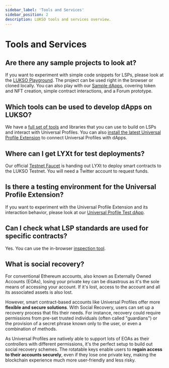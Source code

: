 ```yaml
---
sidebar_label: 'Tools and Services'
sidebar_position: 2
description: LUKSO tools and services overview.
---
```


# Tools and Services

## Are there any sample projects to look at?

If you want to experiment with simple code snippets for LSPs, please look at the [LUKSO Playground](https://up-test-dapp.lukso.tech). The project can be used right in the browser or cloned locally. You can also play with our [Sample dApps](https://examples.lukso.tech), covering token and NFT creation, simple contract interactions, and a Forum prototype.

## Which tools can be used to develop dApps on LUKSO?

We have a [full set of tools](../../tools/) and libraries that you can use to build on LSPs and interact with Universal Profiles. You can also [install the latest Universal Profile Extension](/install-up-browser-extension) to connect Universal Profiles with dApps.

## Where can I get LYXt for test deployments?

Our official [Testnet Faucet](https://faucet.testnet.lukso.network) is handing out LYXt to deploy smart contracts to the LUKSO Testnet. You will need a Twitter account to request funds.

## Is there a testing environment for the Universal Profile Extension?

If you want to experiment with the Universal Profile Extension and its interaction behavior, please look at our [Universal Profile Test dApp](https://up-test-dapp.lukso.tech).

## Can I check what LSP standards are used for specific contracts?

Yes. You can use the in-browser [inspection tool](https://erc725-inspect.lukso.tech/).

## What is social recovery?

For conventional Ethereum accounts, also known as Externally Owned Accounts (EOAs), losing your private key can be disastrous as it's the sole means of accessing your account. If it's lost, access to the account and all its associated assets is also lost.

However, smart contract-based accounts like Universal Profiles offer more **flexible and secure solutions**. With Social Recovery, users can set up a recovery process that fits their needs. For instance, recovery could require permissions from pre-set trusted individuals (often called "guardians") or the provision of a secret phrase known only to the user, or even a combination of methods.

As Universal Profiles are natively able to support lots of EOAs as their controllers with different permissions, it's the perfect setup to build out social recovery schemes. The rotatable keys enable users to **regain access to their accounts securely**, even if they lose one private key, making the blockchain experience much more user-friendly and less risky.
